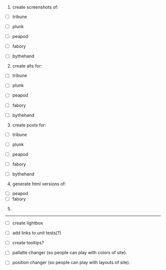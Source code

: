 1. create screenshots of:
  - [ ]  tribune
  - [ ]  plunk
  - [ ]  peapod
  - [ ]  fabory
  - [ ]  bythehand
  

2. create alts for: 
  - [ ]  tribune
  - [ ]  plunk
  - [ ]  peapod
  - [ ]  fabory
  - [ ]  bythehand


3. create posts for:
  - [ ]  tribune
  - [ ]  plunk
  - [ ]  peapod
  - [ ]  fabory
  - [ ]  bythehand


4. generate html versions of:
- [ ]  peapod
- [ ]  fabory

5. 



***
- [ ]  create lightbox
- [ ]  add links to unit tests(?)
- [ ]  create tooltips?
- [ ]  pallatte changer (so people can play with colors of site).
- [ ]  position changer (so people can play with layouts of site).

